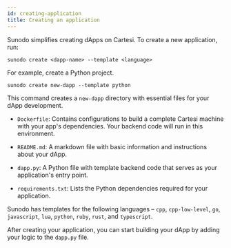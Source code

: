 ```yaml
---
id: creating-application
title: Creating an application
---
```


Sunodo simplifies creating dApps on Cartesi. To create a new application, run:

```shell
sunodo create <dapp-name> --template <language>
```

For example, create a Python project.

```
sunodo create new-dapp --template python
```

This command creates a `new-dapp` directory with essential files for your dApp development.

- `Dockerfile`: Contains configurations to build a complete Cartesi machine with your app's dependencies. Your backend code will run in this environment.

- `README.md`: A markdown file with basic information and instructions about your dApp.

- `dapp.py`: A Python file with template backend code that serves as your application's entry point.

- `requirements.txt`: Lists the Python dependencies required for your application.

Sunodo has templates for the following languages – `cpp`, `cpp-low-level`, `go`, `javascript`, `lua`, `python`, `ruby`, `rust`, and `typescript`.

After creating your application, you can start building your dApp by adding your logic to the `dapp.py` file.

